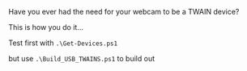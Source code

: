 Have you ever had the need for your webcam to be a TWAIN device?

This is how you do it...


Test first with `.\Get-Devices.ps1`

but use `.\Build_USB_TWAINS.ps1` to build out
